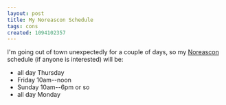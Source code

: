 ```yaml
---
layout: post
title: My Noreascon Schedule
tags: cons
created: 1094102357
---
```

 I'm going out of town unexpectedly for a couple of days, so my [Noreascon](http://www.noreascon.org) schedule (if anyone is interested) will be:

* all day Thursday
* Friday 10am--noon
* Sunday 10am--6pm or so
* all day Monday
